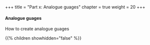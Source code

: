 +++
title = "Part x: Analogue guages"
chapter = true
weight = 20
+++

#### Analogue guages

How to create analogue guages

{{% children showhidden="false" %}}
